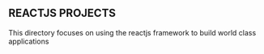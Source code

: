 ## REACTJS PROJECTS

This directory focuses on using the reactjs framework to build world class applications